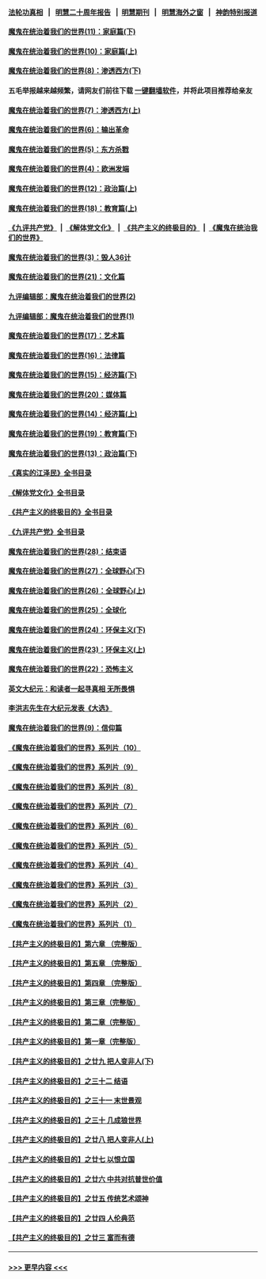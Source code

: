 #### [法轮功真相](https://github.com/gfw-breaker/truth/blob/master/README.md?t=0) &nbsp;&nbsp;|&nbsp;&nbsp; [明慧二十周年报告](https://github.com/gfw-breaker/mh-reports/blob/master/README.md?t=0) &nbsp;&nbsp;|&nbsp;&nbsp;[明慧期刊](https://github.com/gfw-breaker/mh-qikan) &nbsp;&nbsp;|&nbsp;&nbsp; [明慧海外之窗](https://github.com/gfw-breaker/mh-news/blob/master/README.md?t=0) &nbsp;&nbsp;|&nbsp;&nbsp; [神韵特别报道](https://github.com/gfw-breaker/mh-news/blob/master/shenyun.md?t=0)
#### [魔鬼在统治着我们的世界(11)：家庭篇(下)](../pages/nsc422/n10440961.md?t=12121301) 
#### [魔鬼在统治着我们的世界(10)：家庭篇(上)](../pages/nsc422/n10435448.md?t=12121301) 
#### [魔鬼在统治着我们的世界(8)：渗透西方(下)](../pages/nsc422/n10429603.md?t=12121301) 
#### 五毛举报越来越频繁，请网友们前往下载 [一键翻墙软件](https://github.com/gfw-breaker/ssr-accounts)，并将此项目推荐给亲友
#### [魔鬼在统治着我们的世界(7)：渗透西方(上)](../pages/nsc422/n10426013.md?t=12121301) 
#### [魔鬼在统治着我们的世界(6)：输出革命](../pages/nsc422/n10421536.md?t=12121301) 
#### [魔鬼在统治着我们的世界(5)：东方杀戮](../pages/nsc422/n10417707.md?t=12121301) 
#### [魔鬼在统治着我们的世界(4)：欧洲发端](../pages/nsc422/n10414890.md?t=12121301) 
#### [魔鬼在统治着我们的世界(12)：政治篇(上)](../pages/nsc422/n10444576.md?t=12121301) 
#### [魔鬼在统治着我们的世界(18)：教育篇(上)](../pages/nsc422/n10526970.md?t=12121301) 
#### [《九评共产党》](https://github.com/begood0513/9ping.md/blob/master/README.md) &nbsp;|&nbsp; [《解体党文化》](../../../../jtdwh.md/blob/master/README.md)  &nbsp;|&nbsp; [《共产主义的终极目的》](../../../../gczydzjmd.md/blob/master/README.md) &nbsp;|&nbsp; [《魔鬼在统治我们的世界》](../../../../mgztzwmdsj.md/blob/master/README.md) 
#### [魔鬼在统治着我们的世界(3)：毁人36计](../pages/nsc422/n10411583.md?t=12121301) 
#### [魔鬼在统治着我们的世界(21)：文化篇](../pages/nsc422/n10597706.md?t=12121301) 
#### [九评编辑部：魔鬼在统治着我们的世界(2)](../pages/nsc422/n10410036.md?t=12121301) 
#### [九评编辑部：魔鬼在统治着我们的世界(1)](../pages/nsc422/n10406825.md?t=12121301) 
#### [魔鬼在统治着我们的世界(17)：艺术篇](../pages/nsc422/n10499093.md?t=12121301) 
#### [魔鬼在统治着我们的世界(16)：法律篇](../pages/nsc422/n10485969.md?t=12121301) 
#### [魔鬼在统治着我们的世界(15)：经济篇(下)](../pages/nsc422/n10469975.md?t=12121301) 
#### [魔鬼在统治着我们的世界(20)：媒体篇](../pages/nsc422/n10586579.md?t=12121301) 
#### [魔鬼在统治着我们的世界(14)：经济篇(上)](../pages/nsc422/n10457370.md?t=12121301) 
#### [魔鬼在统治着我们的世界(19)：教育篇(下)](../pages/nsc422/n10564808.md?t=12121301) 
#### [魔鬼在统治着我们的世界(13)：政治篇(下)](../pages/nsc422/n10448270.md?t=12121301) 
#### [《真实的江泽民》全书目录](../pages/nsc422/n13721399.md?t=12121301) 
#### [《解体党文化》全书目录](../pages/nsc422/n13721157.md?t=12121301) 
#### [《共产主义的终极目的》全书目录](../pages/nsc422/n13721048.md?t=12121301) 
#### [《九评共产党》全书目录](../pages/nsc422/n13708085.md?t=12121301) 
#### [魔鬼在统治着我们的世界(28)：结束语](../pages/nsc422/n10936246.md?t=12121301) 
#### [魔鬼在统治着我们的世界(27)：全球野心(下)](../pages/nsc422/n10928319.md?t=12121301) 
#### [魔鬼在统治着我们的世界(26)：全球野心(上)](../pages/nsc422/n10900318.md?t=12121301) 
#### [魔鬼在统治着我们的世界(25)：全球化](../pages/nsc422/n10788205.md?t=12121301) 
#### [魔鬼在统治着我们的世界(24)：环保主义(下)](../pages/nsc422/n10695307.md?t=12121301) 
#### [魔鬼在统治着我们的世界(23)：环保主义(上)](../pages/nsc422/n10688613.md?t=12121301) 
#### [魔鬼在统治着我们的世界(22)：恐怖主义](../pages/nsc422/n10614727.md?t=12121301) 
#### [英文大纪元：和读者一起寻真相 无所畏惧](../pages/nsc422/n12542027.md?t=12121301) 
#### [李洪志先生在大纪元发表《大选》](../pages/nsc422/n12534746.md?t=12121301) 
#### [魔鬼在统治着我们的世界(9)：信仰篇](../pages/nsc422/n10432159.md?t=12121301) 
#### [《魔鬼在统治着我们的世界》系列片（10）](../pages/nsc422/n12292670.md?t=12121301) 
#### [《魔鬼在统治着我们的世界》系列片（9）](../pages/nsc422/n12290859.md?t=12121301) 
#### [《魔鬼在统治着我们的世界》系列片（8）](../pages/nsc422/n12287445.md?t=12121301) 
#### [《魔鬼在统治着我们的世界》系列片（7）](../pages/nsc422/n12283425.md?t=12121301) 
#### [《魔鬼在统治着我们的世界》系列片（6）](../pages/nsc422/n12282314.md?t=12121301) 
#### [《魔鬼在统治着我们的世界》系列片（5）](../pages/nsc422/n12281419.md?t=12121301) 
#### [《魔鬼在统治着我们的世界》系列片（4）](../pages/nsc422/n12274024.md?t=12121301) 
#### [《魔鬼在统治着我们的世界》系列片（3）](../pages/nsc422/n12271322.md?t=12121301) 
#### [《魔鬼在统治着我们的世界》系列片（2）](../pages/nsc422/n12269049.md?t=12121301) 
#### [《魔鬼在统治着我们的世界》系列片（1）](../pages/nsc422/n12267575.md?t=12121301) 
#### [【共产主义的终极目的】第六章 （完整版）](../pages/nsc422/n11428913.md?t=12121301) 
#### [【共产主义的终极目的】第五章 （完整版）](../pages/nsc422/n11428912.md?t=12121301) 
#### [【共产主义的终极目的】第四章 （完整版）](../pages/nsc422/n11428907.md?t=12121301) 
#### [【共产主义的终极目的】第三章（完整版）](../pages/nsc422/n11428848.md?t=12121301) 
#### [【共产主义的终极目的】第二章（完整版）](../pages/nsc422/n11428831.md?t=12121301) 
#### [【共产主义的终极目的】第一章（完整版）](../pages/nsc422/n11417651.md?t=12121301) 
#### [【共产主义的终极目的】之廿九 把人变非人(下)](../pages/nsc422/n11344140.md?t=12121301) 
#### [【共产主义的终极目的】之三十二 结语](../pages/nsc422/n11360535.md?t=12121301) 
#### [【共产主义的终极目的】之三十一 末世景观](../pages/nsc422/n11351129.md?t=12121301) 
#### [【共产主义的终极目的】之三十 几成狼世界](../pages/nsc422/n11348280.md?t=12121301) 
#### [【共产主义的终极目的】之廿八 把人变非人(上)](../pages/nsc422/n11340492.md?t=12121301) 
#### [【共产主义的终极目的】之廿七 以恨立国](../pages/nsc422/n11336944.md?t=12121301) 
#### [【共产主义的终极目的】之廿六 中共对抗普世价值](../pages/nsc422/n11324785.md?t=12121301) 
#### [【共产主义的终极目的】之廿五 传统艺术颂神](../pages/nsc422/n11296396.md?t=12121301) 
#### [【共产主义的终极目的】之廿四 人伦典范](../pages/nsc422/n11296397.md?t=12121301) 
#### [【共产主义的终极目的】之廿三 富而有德](../pages/nsc422/n11283598.md?t=12121301) 

----
#### [ >>> 更早内容 <<< ](../indexes/nsc422-earlier.md)
